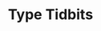 ---
layout: assignment
sortorder: 
title: "Type Tidbits"
description: |
  These are small assignments we'll do weekly.
details: |

  ## Type Tidbits

  These are little type tidbits that are reminders of fundamental type concepts. They're mostly dos and donts. 

  ### Tidbit Ideas 

  - Slanted vs true italics 
  - Faux bold vs true bold 
  - Quotation marks & apostrophes 
  - Dashes & hyphens
  - What's a Grotesque font?
  - What are monospaced fonts? When do I use them?
  - What are SVG fonts?
  - What is Lorem Ipsum? Are there varying qualities of Lorem Ipsum?
  - What are variable fonts?
    - [Variable Fonts.com](https://www.variable-fonts.com/about)
    - [Can I use variable fonts on the web](https://caniuse.com/variable-fonts)
  - [Page dimensions](https://learning.oreilly.com/library/view/typography-referenced/9781592537020/chapter-4)
  - Show faux small caps. How the weight gives them away.
  - [Auto-leading](https://learning.oreilly.com/library/view/type-rules-the/9780470542514/ch05.html) Should I use it?
  - [More about Variable Fonts](https://web.dev/variable-fonts/)
  - Font file types
    - TrueType
    - PostScript
    - WOFF2 Web Fonts
  - Google's [Legibility vs Readability](https://material.io/design/typography/understanding-typography.html#readability)
---